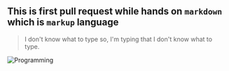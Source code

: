## This is first pull request while hands on `markdown` which is `markup` language  
> I don't know what to type so, I'm typing that I don't know what to type.  

![Programming](https://i.pinimg.com/1200x/88/e8/a0/88e8a0cbd17892d17a64a108a69057f2.jpg)
